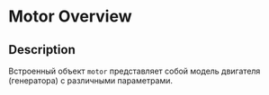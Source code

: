 # Motor Overview

## Description
Встроенный объект `motor` представляет собой модель двигателя (генератора) с различными параметрами.